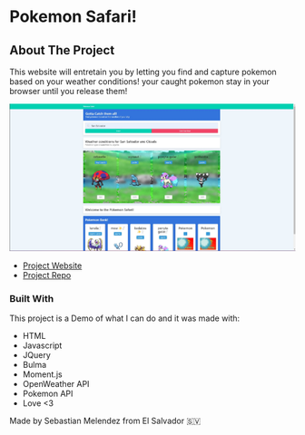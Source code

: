 # Pokemon Safari!

## About The Project

This website will entretain you by letting you find and capture pokemon based on your weather conditions!
your caught pokemon stay in your browser until you release them!

![Product Name Screen Shot](./assets//img/screeenshotPokeSafari.jpg)
* [Project Website](https://sebasmelendez.github.io/pokemon-safari/)
* [Project Repo](https://github.com/SebasMelendez/pokemon-safari)


### Built With

This project is a Demo of what I can do and it was made with:

* HTML
* Javascript
* JQuery
* Bulma
* Moment.js
* OpenWeather API
* Pokemon API
* Love <3

Made by Sebastian Melendez from El Salvador :el_salvador:
